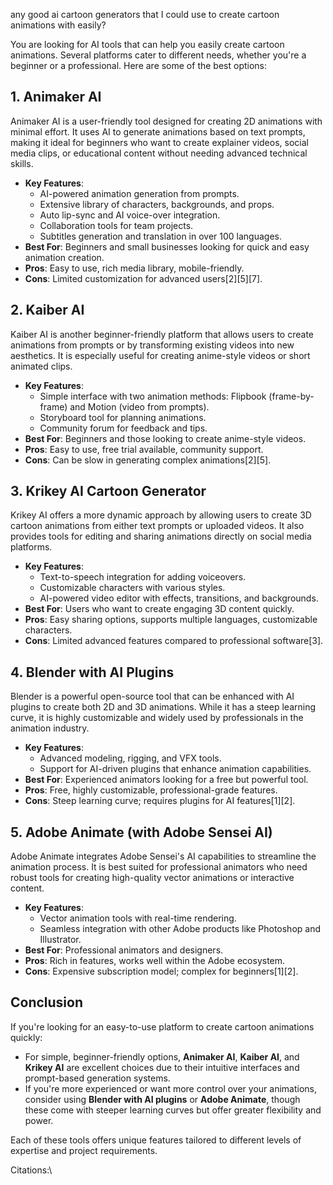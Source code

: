 any good ai cartoon generators that I could use to create cartoon animations with easily?

You are looking for AI tools that can help you easily create cartoon animations. Several platforms cater to different needs, whether you're a beginner or a professional. Here are some of the best options:

## 1. Animaker AI

Animaker AI is a user-friendly tool designed for creating 2D animations with minimal effort. It uses AI to generate animations based on text prompts, making it ideal for beginners who want to create explainer videos, social media clips, or educational content without needing advanced technical skills.

- **Key Features**:
  - AI-powered animation generation from prompts.
  - Extensive library of characters, backgrounds, and props.
  - Auto lip-sync and AI voice-over integration.
  - Collaboration tools for team projects.
  - Subtitles generation and translation in over 100 languages.
- **Best For**: Beginners and small businesses looking for quick and easy animation creation.
- **Pros**: Easy to use, rich media library, mobile-friendly.
- **Cons**: Limited customization for advanced users\[2]\[5]\[7].

## 2. Kaiber AI

Kaiber AI is another beginner-friendly platform that allows users to create animations from prompts or by transforming existing videos into new aesthetics. It is especially useful for creating anime-style videos or short animated clips.

- **Key Features**:
  - Simple interface with two animation methods: Flipbook (frame-by-frame) and Motion (video from prompts).
  - Storyboard tool for planning animations.
  - Community forum for feedback and tips.
- **Best For**: Beginners and those looking to create anime-style videos.
- **Pros**: Easy to use, free trial available, community support.
- **Cons**: Can be slow in generating complex animations\[2]\[5].

## 3. Krikey AI Cartoon Generator

Krikey AI offers a more dynamic approach by allowing users to create 3D cartoon animations from either text prompts or uploaded videos. It also provides tools for editing and sharing animations directly on social media platforms.

- **Key Features**:
  - Text-to-speech integration for adding voiceovers.
  - Customizable characters with various styles.
  - AI-powered video editor with effects, transitions, and backgrounds.
- **Best For**: Users who want to create engaging 3D content quickly.
- **Pros**: Easy sharing options, supports multiple languages, customizable characters.
- **Cons**: Limited advanced features compared to professional software\[3].

## 4. Blender with AI Plugins

Blender is a powerful open-source tool that can be enhanced with AI plugins to create both 2D and 3D animations. While it has a steep learning curve, it is highly customizable and widely used by professionals in the animation industry.

- **Key Features**:
  - Advanced modeling, rigging, and VFX tools.
  - Support for AI-driven plugins that enhance animation capabilities.
- **Best For**: Experienced animators looking for a free but powerful tool.
- **Pros**: Free, highly customizable, professional-grade features.
- **Cons**: Steep learning curve; requires plugins for AI features\[1]\[2].

## 5. Adobe Animate (with Adobe Sensei AI)

Adobe Animate integrates Adobe Sensei's AI capabilities to streamline the animation process. It is best suited for professional animators who need robust tools for creating high-quality vector animations or interactive content.

- **Key Features**:
  - Vector animation tools with real-time rendering.
  - Seamless integration with other Adobe products like Photoshop and Illustrator.
- **Best For**: Professional animators and designers.
- **Pros**: Rich in features, works well within the Adobe ecosystem.
- **Cons**: Expensive subscription model; complex for beginners\[1]\[2].

## Conclusion

If you're looking for an easy-to-use platform to create cartoon animations quickly:

- For simple, beginner-friendly options, **Animaker AI**, **Kaiber AI**, and **Krikey AI** are excellent choices due to their intuitive interfaces and prompt-based generation systems.
- If you're more experienced or want more control over your animations, consider using **Blender with AI plugins** or **Adobe Animate**, though these come with steeper learning curves but offer greater flexibility and power.

Each of these tools offers unique features tailored to different levels of expertise and project requirements.

Citations:\







